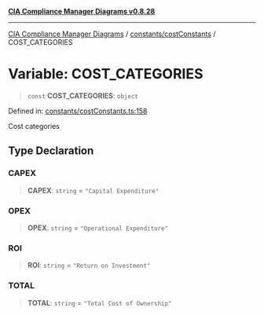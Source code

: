 [**CIA Compliance Manager Diagrams v0.8.28**](../../../README.md)

***

[CIA Compliance Manager Diagrams](../../../modules.md) / [constants/costConstants](../README.md) / COST\_CATEGORIES

# Variable: COST\_CATEGORIES

> `const` **COST\_CATEGORIES**: `object`

Defined in: [constants/costConstants.ts:158](https://github.com/Hack23/cia-compliance-manager/blob/7619f76b35999bc4eb3f6ff6c1e77c13be78f250/src/constants/costConstants.ts#L158)

Cost categories

## Type Declaration

### CAPEX

> **CAPEX**: `string` = `"Capital Expenditure"`

### OPEX

> **OPEX**: `string` = `"Operational Expenditure"`

### ROI

> **ROI**: `string` = `"Return on Investment"`

### TOTAL

> **TOTAL**: `string` = `"Total Cost of Ownership"`
